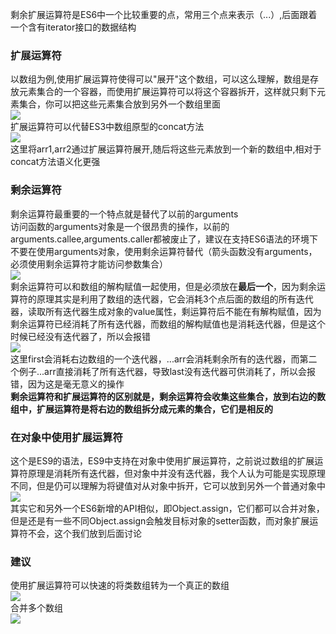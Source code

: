 
剩余扩展运算符是ES6中一个比较重要的点，常用三个点来表示（...）,后面跟着一个含有iterator接口的数据结构
<a name="nmn6v"></a>
### 扩展运算符
以数组为例,使用扩展运算符使得可以"展开"这个数组，可以这么理解，数组是存放元素集合的一个容器，而使用扩展运算符可以将这个容器拆开，这样就只剩下元素集合，你可以把这些元素集合放到另外一个数组里面<br />![](https://cdn.nlark.com/yuque/0/2019/webp/514813/1574142730921-2de90b79-b5d3-494d-9020-4c4c7e09f078.webp#align=left&display=inline&height=129&originHeight=129&originWidth=426&size=0&status=done&width=426)<br />扩展运算符可以代替ES3中数组原型的concat方法<br />![](https://cdn.nlark.com/yuque/0/2019/webp/514813/1574142730922-241883a5-5ae9-4c56-8a49-d55e3d271e7c.webp#align=left&display=inline&height=201&originHeight=201&originWidth=468&size=0&status=done&width=468)<br />这里将arr1,arr2通过扩展运算符展开,随后将这些元素放到一个新的数组中,相对于concat方法语义化更强
<a name="mMlu8"></a>
### 剩余运算符
剩余运算符最重要的一个特点就是替代了以前的arguments<br />访问函数的arguments对象是一个很昂贵的操作，以前的arguments.callee,arguments.caller都被废止了，建议在支持ES6语法的环境下不要在使用arguments对象，使用剩余运算符替代（箭头函数没有arguments，必须使用剩余运算符才能访问参数集合）<br />![](https://cdn.nlark.com/yuque/0/2019/webp/514813/1574142730923-bfb90150-847b-40bc-8b23-048cee663776.webp#align=left&display=inline&height=381&originHeight=381&originWidth=501&size=0&status=done&width=501)<br />剩余运算符可以和数组的解构赋值一起使用，但是必须放在**最后一个**，因为剩余运算符的原理其实是利用了数组的迭代器，它会消耗3个点后面的数组的所有迭代器，读取所有迭代器生成对象的value属性，剩运算符后不能在有解构赋值，因为剩余运算符已经消耗了所有迭代器，而数组的解构赋值也是消耗迭代器，但是这个时候已经没有迭代器了，所以会报错<br />![](https://cdn.nlark.com/yuque/0/2019/webp/514813/1574142730930-bd7cd309-e6d6-4f10-9610-03f5c3971294.webp#align=left&display=inline&height=201&originHeight=201&originWidth=805&size=0&status=done&width=805)<br />这里first会消耗右边数组的一个迭代器，...arr会消耗剩余所有的迭代器，而第二个例子...arr直接消耗了所有迭代器，导致last没有迭代器可供消耗了，所以会报错，因为这是毫无意义的操作<br />**剩余运算符和扩展运算符的区别就是，剩余运算符会收集这些集合，放到右边的数组中，扩展运算符是将右边的数组拆分成元素的集合，它们是相反的**
<a name="d6MkX"></a>
### 在对象中使用扩展运算符
这个是ES9的语法，ES9中支持在对象中使用扩展运算符，之前说过数组的扩展运算符原理是消耗所有迭代器，但对象中并没有迭代器，我个人认为可能是实现原理不同，但是仍可以理解为将键值对从对象中拆开，它可以放到另外一个普通对象中<br />![](https://cdn.nlark.com/yuque/0/2019/webp/514813/1574142730919-a4453b65-49df-47b6-a270-1fc557f96ff1.webp#align=left&display=inline&height=291&originHeight=291&originWidth=274&size=0&status=done&width=274)<br />其实它和另外一个ES6新增的API相似，即Object.assign，它们都可以合并对象，但是还是有一些不同Object.assign会触发目标对象的setter函数，而对象扩展运算符不会，这个我们放到后面讨论
<a name="Q0Fy6"></a>
### 建议
使用扩展运算符可以快速的将类数组转为一个真正的数组<br />![](https://cdn.nlark.com/yuque/0/2019/webp/514813/1574142730954-a07dbbd6-89f1-4600-89ff-2be16ddd0017.webp#align=left&display=inline&height=183&originHeight=183&originWidth=625&size=0&status=done&width=625)<br />合并多个数组<br />![](https://cdn.nlark.com/yuque/0/2019/webp/514813/1574142730923-688e10c1-d69a-4efe-83d1-9f5068819d8c.webp#align=left&display=inline&height=165&originHeight=165&originWidth=426&size=0&status=done&width=426)

